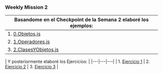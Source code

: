 ### Weekly Mission 2
| Basandome en el Checkpoint de la Semana 2 elaboré los ejemplos: |
|---|
| 1. [0.Objetos.js](https://github.com/DanielPulidoE/playbook/blob/main/weekly_mission_2/ejerciciosSemana_2/0.Objetos.js) |
| 2. [1.Operadores.js](https://github.com/DanielPulidoE/playbook/blob/main/weekly_mission_2/ejerciciosSemana_2/1.Operadores.js) |
| 3. [2.ClasesYObjetos.js](https://github.com/DanielPulidoE/playbook/blob/main/weekly_mission_2/ejerciciosSemana_2/2.Clases_y_Objetos.js) |

| Y posteriormente elaboré los Ejercicios: |
|---|---|---|
| 1. [Ejercicio 1]() | 2. [Ejercicio 2]() | 3. [Ejercicio 3]() |
